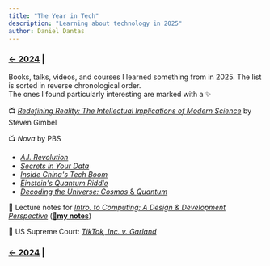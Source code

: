```yaml
---
title: "The Year in Tech"
description: "Learning about technology in 2025"
author: Daniel Dantas
---
```


### [← 2024](/2024/12/31/learn-2024) |

Books, talks, videos, and courses I learned something from in 2025. The list is sorted in reverse chronological order.\
The ones I found particularly interesting are marked with a ✨

📺 _[Redefining Reality: The Intellectual Implications of Modern Science](https://www.thegreatcoursesplus.com/redefining-reality-the-intellectual-implications-of-modern-science)_ by Steven Gimbel

📺 _Nova_ by PBS
- _[A.I. Revolution](https://www.pbs.org/wgbh/nova/video/ai-revolution/)_ <!-- 2/20/2025 --> 
- [*Secrets in Your Data*](https://www.pbs.org/wgbh/nova/video/secrets-in-your-data/) <!-- 2/16/2025 --> 
- [*Inside China's Tech Boom*](https://www.pbs.org/wgbh/nova/video/inside-chinas-tech-boom/) <!--2-16-2025 --> 
- [*Einstein's Quantum Riddle*](https://www.youtube.com/watch?v=068rdc75mHM) <!-- 2/4/2025 --> 
- [*Decoding the Universe: Cosmos* & *Quantum*](https://www.pbs.org/wgbh/nova/series/decoding-the-universe/) <!-- 2/3/2025 -->

🐯 Lecture notes for [*Intro. to Computing: A Design & Development Perspective*](https://www.cs.cornell.edu/courses/cs1110/2024fa/) (**[🌆my notes](https://dantasfiles.com/2024/12/06/notes-on-cornell-cs-1110.html)**) <!-- 2/4/2025 -->

📄 US Supreme Court: _[TikTok, Inc. v. Garland](https://www.supremecourt.gov/opinions/24pdf/24-656_ca7d.pdf)_ <!-- 01/18/2025 -->

### [← 2024](/2024/12/31/learn-2024) |
